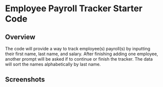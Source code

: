 # Employee Payroll Tracker Starter Code

## Overview
The code will provide a way to track employee(s) payroll(s) by inputting their first name, last name, and salary.
After finishing adding one employee, another prompt will be asked if to continue or finish the tracker.
The data will sort the names alphabetically by last name.

## 


## 


## Screenshots
